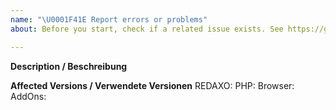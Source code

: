 ```yaml
---
name: "\U0001F41E Report errors or problems"
about: Before you start, check if a related issue exists. See https://github.com/redaxo/redaxo/issues

---
```


**Description / Beschreibung**

**Affected Versions / Verwendete Versionen**
REDAXO:
PHP:
Browser:
AddOns:
